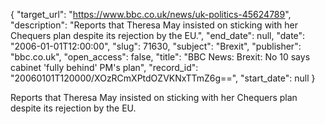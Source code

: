 {
  "target_url": "https://www.bbc.co.uk/news/uk-politics-45624789", 
  "description": "Reports that Theresa May insisted on sticking with her Chequers plan despite its rejection by the EU.", 
  "end_date": null, 
  "date": "2006-01-01T12:00:00", 
  "slug": 71630, 
  "subject": "Brexit", 
  "publisher": "bbc.co.uk", 
  "open_access": false, 
  "title": "BBC News: Brexit: No 10 says cabinet 'fully behind' PM's plan", 
  "record_id": "20060101T120000/XOzRCmXPtdOZVKNxTTmZ6g==", 
  "start_date": null
}

Reports that Theresa May insisted on sticking with her Chequers plan despite its rejection by the EU.